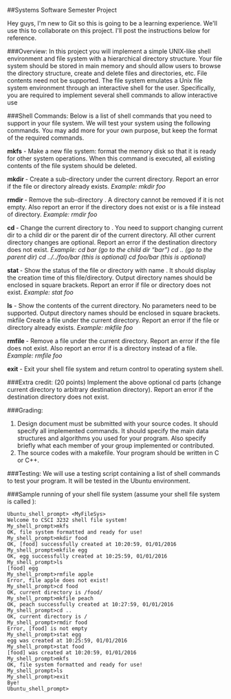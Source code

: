 ##Systems Software Semester Project

Hey guys, I'm new to Git so this is going to be a learning experience. We'll use this to collaborate on this project. I'll post the instructions below for reference.


###Overview:
In this project you will implement a simple UNIX-like shell environment and file system with a hierarchical directory structure. Your file system should be stored in main memory and should allow users to browse the directory structure, create and delete files and directories, etc. File contents need not be supported. The file system emulates a Unix file system environment through an interactive shell for the user. Specifically, you are required to implement several shell commands to allow interactive use

###Shell Commands:
Below is a list of shell commands that you need to support in your file system. We will test your system using the following commands. You may add more for your own purpose, but keep the format of the required commands.

**mkfs** - Make a new file system: format the memory disk so that it is ready for other system operations. When this command is executed, all existing contents of the file system should be deleted.

**mkdir <dirname>** - Create a sub-directory <dirname> under the current directory. Report an error if the file or directory <dirname> already exists.
*Example: mkdir foo*

**rmdir <dirname>** - Remove the sub-directory <dirname>. A directory cannot be removed if it is not empty. Also report an error if the directory <dirname> does not exist or is a file instead of directory.
*Example: rmdir foo*

**cd <dirname>** - Change the current directory to <dirname>. You need to support changing current dir to a child dir or the parent dir of the current directory. All other current directory changes are optional. Report an error if the destination directory does not exist.
*Example: cd bar (go to the child dir “bar”)
cd .. (go to the parent dir)
cd ../../foo/bar (this is optional)
cd foo/bar (this is optional)*

**stat <name>** - Show the status of the file or directory with name <name>. It should display the creation time of this file/directory. Output directory names should be enclosed in square brackets. Report an error if file or directory <name> does not exist.
*Example: stat foo*

**ls** - Show the contents of the current directory. No parameters need to be supported. Output directory names should be enclosed in square brackets.
mkfile	<filename>	Create a file <filename> under the current directory. Report an error if the file or directory <filename> already exists.
*Example: mkfile foo*

**rmfile <filename>** - Remove a file <filename> under the current directory. Report an error if the file <filename> does not exist. Also report an error if <filename> is a directory instead of a file.
*Example: rmfile foo*

**exit** - Exit your shell file system and return control to operating system shell.

###Extra credit: (20 points)
Implement the above optional cd parts (change current directory to arbitrary destination directory). Report an error if the destination directory does not exist.

###Grading:
1. Design document must be submitted with your source codes. It should specify all implemented commands. It should specify the main data structures and algorithms you used for your program. Also specify briefly what each member of your group implemented or contributed.
2. The source codes with a makefile. Your program should be written in C or C++.

###Testing:
We will use a testing script containing a list of shell commands to test your program. It will be tested in the Ubuntu environment.

###Sample running of your shell file system (assume your shell file system is called <MyFileSys>):
```
Ubuntu_shell_prompt> <MyFileSys>
Welcome to CSCI 3232 shell file system!
My_shell_prompt>mkfs
OK, file system formatted and ready for use!
My_shell_prompt>mkdir food
OK, [food] successfully created at 10:20:59, 01/01/2016
My_shell_prompt>mkfile egg
OK, egg successfully created at 10:25:59, 01/01/2016
My_shell_prompt>ls
[food] egg
My_shell_prompt>rmfile apple
Error, file apple does not exist!
My_shell_prompt>cd food
OK, current directory is /food/
My_shell_prompt>mkfile peach
OK, peach successfully created at 10:27:59, 01/01/2016
My_shell_prompt>cd ..
OK, current directory is /
My_shell_prompt>rmdir food
Error, [food] is not empty
My_shell_prompt>stat egg
egg was created at 10:25:59, 01/01/2016
My_shell_prompt>stat food
[food] was created at 10:20:59, 01/01/2016
My_shell_prompt>mkfs
OK, file system formatted and ready for use!
My_shell_prompt>ls
My_shell_prompt>exit
Bye!
Ubuntu_shell_prompt>
```